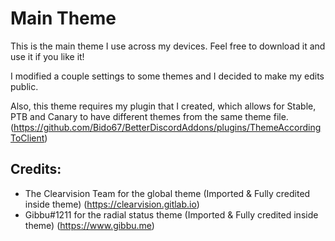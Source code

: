 # Main Theme


This is the main theme I use across my devices. Feel free to download it and use it if you like it!

I modified a couple settings to some themes and I decided to make my edits public.

Also, this theme requires my plugin that I created, which allows for Stable, PTB and Canary to have different themes from the same theme file. (https://github.com/Bido67/BetterDiscordAddons/plugins/ThemeAccordingToClient)


## Credits: 
 - The Clearvision Team for the global theme (Imported & Fully credited inside theme) (https://clearvision.gitlab.io)
 - Gibbu#1211 for the radial status theme (Imported & Fully credited inside theme) (https://www.gibbu.me)


